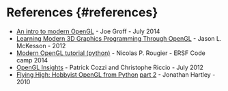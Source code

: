 
References {#references}
==========

- [An intro to modern OpenGL](http://duriansoftware.com/joe/An-intro-to-modern-OpenGL.-Table-of-Contents.html) - Joe Groff - July 2014
- [Learning Modern 3D Graphics Programming Through OpenGL](http://www.arcsynthesis.org/gltut/) - Jason L. McKesson - 2012
- [Modern OpenGL tutorial (python)](http://www.labri.fr/perso/nrougier/teaching/opengl/) - Nicolas P. Rougier - ERSF Code camp 2014
- [OpenGL Insights](http://openglinsights.com/) - Patrick Cozzi and Christophe Riccio - July 2012
- [Flying High: Hobbyist OpenGL from Python](http://tartley.com/?p=1142) [part 2](http://tartley.com/?p=1207) - Jonathan Hartley - 2010
